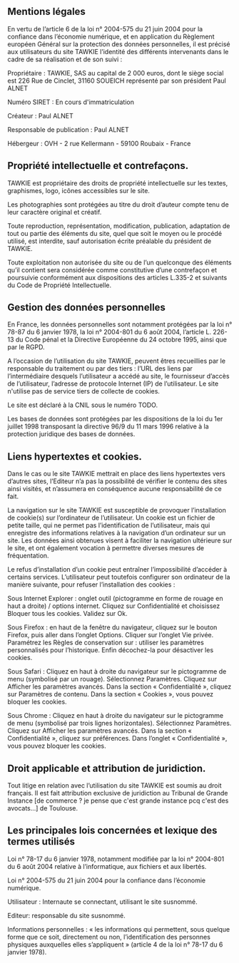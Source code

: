 ## Mentions légales

En vertu de l’article 6 de la loi n° 2004-575 du 21 juin 2004 pour la confiance
dans l’économie numérique, et en application du Règlement européen Général sur
la protection des données personnelles, il est précisé aux utilisateurs du site
TAWKIE l’identité des différents intervenants dans le cadre de sa réalisation
et de son suivi :

Propriétaire : TAWKIE, SAS au capital de 2 000 euros, dont le siège social est
226 Rue de Cinclet, 31160 SOUEICH représenté par son président Paul ALNET

Numéro SIRET : En cours d'immatriculation

Créateur : Paul ALNET

Responsable de publication : Paul ALNET

Hébergeur : OVH - 2 rue Kellermann - 59100 Roubaix - France

## Propriété intellectuelle et contrefaçons.

TAWKIE est propriétaire des droits de propriété intellectuelle sur les textes,
graphismes, logo, icônes accessibles sur le site.

Les photographies sont protégées au titre du droit d’auteur compte tenu de leur
caractère original et créatif.

Toute reproduction, représentation, modification, publication, adaptation de
tout ou partie des éléments du site, quel que soit le moyen ou le procédé
utilisé, est interdite, sauf autorisation écrite préalable du président de
TAWKIE.

Toute exploitation non autorisée du site ou de l’un quelconque des éléments
qu’il contient sera considérée comme constitutive d’une contrefaçon et
poursuivie conformément aux dispositions des articles L.335-2 et suivants du
Code de Propriété Intellectuelle.

## Gestion des données personnelles

En France, les données personnelles sont notamment protégées par la loi n°
78-87 du 6 janvier 1978, la loi n° 2004-801 du 6 août 2004, l’article L. 226-13
du Code pénal et la Directive Européenne du 24 octobre 1995, ainsi que par le
RGPD.

A l’occasion de l’utilisation du site TAWKIE, peuvent êtres recueillies par le
responsable du traitement ou par des tiers : l’URL des liens par
l’intermédiaire desquels l’utilisateur a accédé au site, le fournisseur d’accès
de l’utilisateur, l’adresse de protocole Internet (IP) de l’utilisateur.
Le site n'utilise pas de service tiers de collecte de cookies.

Le site est déclaré à la CNIL sous le numéro TODO.

Les bases de données sont protégées par les dispositions de la loi du 1er
juillet 1998 transposant la directive 96/9 du 11 mars 1996 relative à la
protection juridique des bases de données.

## Liens hypertextes et cookies.

Dans le cas ou le site TAWKIE mettrait en place des liens hypertextes vers
d’autres sites, l’Editeur n’a pas la possibilité de vérifier le contenu des
sites ainsi visités, et n’assumera en conséquence aucune responsabilité de ce
fait.

La navigation sur le site TAWKIE est susceptible de provoquer l’installation de
cookie(s) sur l’ordinateur de l’utilisateur. Un cookie est un fichier de petite
taille, qui ne permet pas l’identification de l’utilisateur, mais qui
enregistre des informations relatives à la navigation d’un ordinateur sur un
site. Les données ainsi obtenues visent à faciliter la navigation ultérieure
sur le site, et ont également vocation à permettre diverses mesures de
fréquentation.

Le refus d’installation d’un cookie peut entraîner l’impossibilité d’accéder à
certains services. L’utilisateur peut toutefois configurer son ordinateur de la
manière suivante, pour refuser l’installation des cookies :

Sous Internet Explorer : onglet outil (pictogramme en forme de rouage en haut a
droite) / options internet. Cliquez sur Confidentialité et choisissez Bloquer
tous les cookies. Validez sur Ok.

Sous Firefox : en haut de la fenêtre du navigateur, cliquez sur le bouton
Firefox, puis aller dans l’onglet Options. Cliquer sur l’onglet Vie privée.
Paramétrez les Règles de conservation sur : utiliser les paramètres
personnalisés pour l’historique. Enfin décochez-la pour désactiver les cookies.

Sous Safari : Cliquez en haut à droite du navigateur sur le pictogramme de menu
(symbolisé par un rouage). Sélectionnez Paramètres. Cliquez sur Afficher les
paramètres avancés. Dans la section « Confidentialité », cliquez sur Paramètres
de contenu. Dans la section « Cookies », vous pouvez bloquer les cookies.

Sous Chrome : Cliquez en haut à droite du navigateur sur le pictogramme de menu
(symbolisé par trois lignes horizontales). Sélectionnez Paramètres. Cliquez sur
Afficher les paramètres avancés. Dans la section « Confidentialité », cliquez
sur préférences. Dans l’onglet « Confidentialité », vous pouvez bloquer les
cookies.

## Droit applicable et attribution de juridiction.

Tout litige en relation avec l’utilisation du site TAWKIE est soumis au droit
français. Il est fait attribution exclusive de juridiction au Tribunal de
Grande Instance [de commerce ? je pense que c'est grande instance pcq c'est des
avocats...] de Toulouse.

## Les principales lois concernées et lexique des termes utilisés

Loi n° 78-17 du 6 janvier 1978, notamment modifiée par la loi n° 2004-801 du 6
août 2004 relative à l’informatique, aux fichiers et aux libertés.

Loi n° 2004-575 du 21 juin 2004 pour la confiance dans l’économie numérique.

Utilisateur : Internaute se connectant, utilisant le site susnommé.

Editeur: responsable du site susnommé.

Informations personnelles : « les informations qui permettent, sous quelque
forme que ce soit, directement ou non, l’identification des personnes physiques
auxquelles elles s’appliquent » (article 4 de la loi n° 78-17 du 6 janvier
1978).
